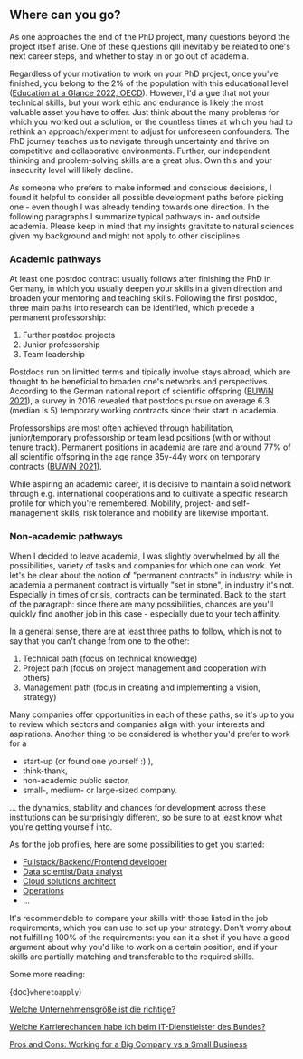 ## Where can you go?

As one approaches the end of the PhD project, many questions beyond the project itself arise. One of these questions qill inevitably be related to one's next career steps, and whether to stay in or go out of academia.

Regardless of your motivation to work on your PhD project, once you've finished, you belong to the 2% of the population with this educational level ([Education at a Glance 2022, OECD](https://www.oecd-ilibrary.org/docserver/3197152b-en.pdf?expires=1674567874&id=id&accname=guest&checksum=C8C5D25C4A7D467238E0EE94A0E80C49)). However, I'd argue that not your technical skills, but your work ethic and endurance is likely the most valuable asset you have to offer. Just think about the many problems for which you worked out a solution, or the countless times at which you had to rethink an approach/experiment to adjust for unforeseen confounders. The PhD journey teaches us to navigate through uncertainty and thrive on competitive and collaborative environments. Further, our independent thinking and problem-solving skills are a great plus. Own this and your insecurity level will likely decline.

As someone who prefers to make informed and conscious decisions, I found it helpful to consider all possible development paths before picking one - even though I was already tending towards one direction. In the following paragraphs I summarize typical pathways in- and outside academia. Please keep in mind that my insights gravitate to natural sciences given my background and might not apply to other disciplines.

### Academic pathways

At least one postdoc contract usually follows after finishing the PhD in Germany, in which you usually deepen your skills in a given direction and broaden your mentoring and teaching skills. Following the first postdoc, three main paths into research can be identified, which precede a permanent professorship: 

1. Further postdoc projects
2. Junior professorship
3. Team leadership

Postdocs run on limitted terms and tipically involve stays abroad, which are thought to be beneficial to broaden one's networks and perspectives. According to the German national report of scientific offspring ([BUWiN 2021](https://www.buwin.de/)), a survey in 2016 revealed that postdocs pursue on average 6.3 (median is 5) temporary working contracts since their start in academia.

Professorships are most often achieved through habilitation, junior/temporary professorship or team lead positions (with or without tenure track). Permanent positions in academia are rare and around 77% of all scientific offspring in the age range 35y-44y work on temporary contracts ([BUWiN 2021](https://www.buwin.de/)).

While aspiring an academic career, it is decisive to maintain a solid network through e.g. international cooperations and to cultivate a specific research profile for which you're remembered. Mobility, project- and self-management skills, risk tolerance and mobility are likewise important.


### Non-academic pathways

When I decided to leave academia, I was slightly overwhelmed by all the possibilities, variety of tasks and companies for which one can work. Yet let's be clear about the notion of "permanent contracts" in industry: while in academia a permanent contract is virtually "set in stone", in industry it's not. Especially in times of crisis, contracts can be terminated. Back to the start of the paragraph: since there are many possibilities, chances are you'll quickly find another job in this case - especially due to your tech affinity.

In a general sense, there are at least three paths to follow, which is not to say that you can't change from one to the other:

1. Technical path (focus on technical knowledge)
2. Project path (focus on project management and cooperation with others)
3. Management path (focus in creating and implementing a vision, strategy)

Many companies offer opportunities in each of these paths, so it's up to you to review which sectors and companies align with your interests and aspirations. Another thing to be considered is whether you'd prefer to work for a 
- start-up (or found one yourself :) ), 
- think-thank, 
- non-academic public sector, 
- small-, medium- or large-sized company.

... the dynamics, stability and chances for development across these institutions can be surprisingly different, so be sure to at least know what you're getting yourself into.

As for the job profiles, here are some possibilities to get you started:
- [Fullstack/Backend/Frontend developer](https://www.simplilearn.com/full-stack-vs-front-end-vs-back-end-developers-article)
- [Data scientist/Data analyst](https://www.simplilearn.com/tutorials/data-analytics-tutorial/data-analyst-vs-data-scientist)
- [Cloud solutions architect](https://cloudacademy.com/blog/what-exactly-is-a-cloud-architect-and-how-do-you-become-one/)
- [Operations](https://www.coursera.org/articles/what-is-a-system-administrator-a-career-guide)
- ...

It's recommendable to compare your skills with those listed in the job requirements, which you can use to set up your strategy. Don't worry about not fulfilling 100% of the requirements: you can it a shot if you have a good argument about why you'd like to work on a certain position, and if your skills are partially matching and transferable to the required skills.


Some more reading:

{doc}`wheretoapply`)

[Welche Unternehmensgröße ist die richtige?](https://www.stepstone.at/Karriere-Bewerbungstipps/neuer-job-groskonzern-oder-kleineres-unternehmen/)

[Welche Karrierechancen habe ich beim IT-Dienstleister des Bundes?](https://www.digital-fuer-deutschland.de/Webs/DfD/DE/youngprofessionals/interview_holger_lehmann/interview_holger_lehmann_node.html?__site=DfD)

[Pros and Cons: Working for a Big Company vs a Small Business](https://www.careeraddict.com/the-pros-and-cons-of-working-for-a-large-or-small-company)